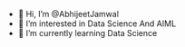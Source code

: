 - 👋 Hi, I’m @AbhijeetJamwal
- 👀 I’m interested in Data Science And AIML
- 🌱 I’m currently learning Data Science
<!--- 💞️ I’m looking to collaborate on ...
- 📫 How to reach me ...

<!---
AbhijeetJamwal/AbhijeetJamwal is a ✨ special ✨ repository because its `README.md` (this file) appears on your GitHub profile.
You can click the Preview link to take a look at your changes.
--->
